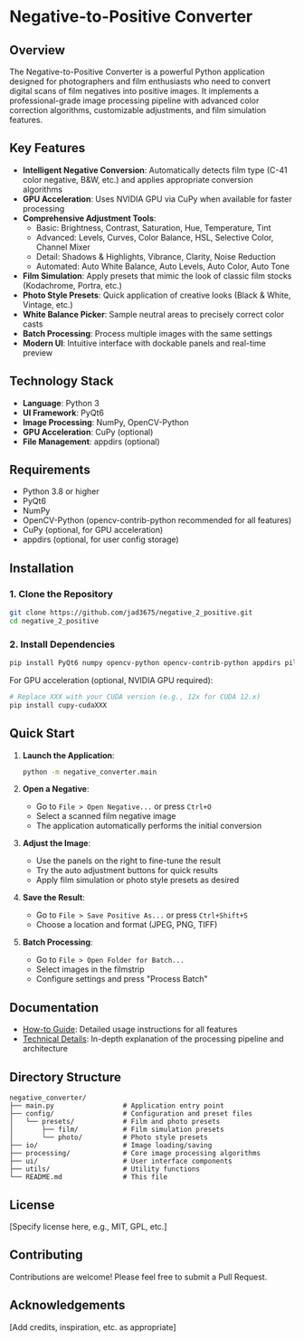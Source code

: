# Negative-to-Positive Converter

## Overview

The Negative-to-Positive Converter is a powerful Python application designed for photographers and film enthusiasts who need to convert digital scans of film negatives into positive images. It implements a professional-grade image processing pipeline with advanced color correction algorithms, customizable adjustments, and film simulation features.



## Key Features

- **Intelligent Negative Conversion**: Automatically detects film type (C-41 color negative, B&W, etc.) and applies appropriate conversion algorithms
- **GPU Acceleration**: Uses NVIDIA GPU via CuPy when available for faster processing
- **Comprehensive Adjustment Tools**:
  - Basic: Brightness, Contrast, Saturation, Hue, Temperature, Tint
  - Advanced: Levels, Curves, Color Balance, HSL, Selective Color, Channel Mixer
  - Detail: Shadows & Highlights, Vibrance, Clarity, Noise Reduction
  - Automated: Auto White Balance, Auto Levels, Auto Color, Auto Tone
- **Film Simulation**: Apply presets that mimic the look of classic film stocks (Kodachrome, Portra, etc.)
- **Photo Style Presets**: Quick application of creative looks (Black & White, Vintage, etc.)
- **White Balance Picker**: Sample neutral areas to precisely correct color casts
- **Batch Processing**: Process multiple images with the same settings
- **Modern UI**: Intuitive interface with dockable panels and real-time preview

## Technology Stack

- **Language**: Python 3
- **UI Framework**: PyQt6
- **Image Processing**: NumPy, OpenCV-Python
- **GPU Acceleration**: CuPy (optional)
- **File Management**: appdirs (optional)

## Requirements

- Python 3.8 or higher
- PyQt6
- NumPy
- OpenCV-Python (opencv-contrib-python recommended for all features)
- CuPy (optional, for GPU acceleration)
- appdirs (optional, for user config storage)

## Installation

### 1. Clone the Repository

```bash
git clone https://github.com/jad3675/negative_2_positive.git
cd negative_2_positive
```

### 2. Install Dependencies

```bash
pip install PyQt6 numpy opencv-python opencv-contrib-python appdirs pillow
```

For GPU acceleration (optional, NVIDIA GPU required):
```bash
# Replace XXX with your CUDA version (e.g., 12x for CUDA 12.x)
pip install cupy-cudaXXX
```

## Quick Start

1. **Launch the Application**:
   ```bash
   python -m negative_converter.main
   ```

2. **Open a Negative**:
   - Go to `File > Open Negative...` or press `Ctrl+O`
   - Select a scanned film negative image
   - The application automatically performs the initial conversion

3. **Adjust the Image**:
   - Use the panels on the right to fine-tune the result
   - Try the auto adjustment buttons for quick results
   - Apply film simulation or photo style presets as desired

4. **Save the Result**:
   - Go to `File > Save Positive As...` or press `Ctrl+Shift+S`
   - Choose a location and format (JPEG, PNG, TIFF)

5. **Batch Processing**:
   - Go to `File > Open Folder for Batch...`
   - Select images in the filmstrip
   - Configure settings and press "Process Batch"

## Documentation

- [How-to Guide](how-to-use.md): Detailed usage instructions for all features
- [Technical Details](technical.md): In-depth explanation of the processing pipeline and architecture

## Directory Structure

```
negative_converter/
├── main.py                 # Application entry point
├── config/                 # Configuration and preset files
│   └── presets/            # Film and photo presets
│       ├── film/           # Film simulation presets
│       └── photo/          # Photo style presets
├── io/                     # Image loading/saving
├── processing/             # Core image processing algorithms
├── ui/                     # User interface components
├── utils/                  # Utility functions
└── README.md               # This file
```

## License

[Specify license here, e.g., MIT, GPL, etc.]

## Contributing

Contributions are welcome! Please feel free to submit a Pull Request.

## Acknowledgements

[Add credits, inspiration, etc. as appropriate]
